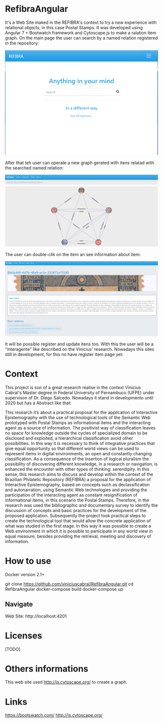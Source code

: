 # RefibraAngular

It's a Web Site maked in the REFIBRA's context to try a new experience with relational objects, in this case Postal Stamps. It was developed using Angular 7 + Bootwatch framework and Cytoscape.js to make a ralation item graph. 
On the main page the user can search by a named relation registered in the repository:

![api](https://github.com/viniciuscabral/RefibraAngular/blob/master/img/pag1.PNG)

After that teh user can operate a new graph gerated with itens relatad with the searched named relation:

![api](https://github.com/viniciuscabral/RefibraAngular/blob/master/img/pag2.PNG)

The user can double-clik on the item an see information about item:

![api](https://github.com/viniciuscabral/RefibraAngular/blob/master/img/pag3.PNG)

It will be possible register and update itens too. With this the user will be a "interagente" like described on the Vinícius' research. Nowadays this sites still in development, for this no have register item page yet.

# Context
This project is son of a great research realise in the context Vinícius Cabral's Master degree in Federal University of Pernambuco (UFPE) under supervison of Dr. Diego Salcedo. Nowadays it stand in developmento until 2020 but has a Abstract like that:

This research it’s about a practical proposal for the application of Interactive Epistemography with the use of technological tools of the Semantic Web prototyped with Postal Stamps as informational items and the interacting agent as a source of information. The positivist way of classification leaves no space for knowledge outside the cycles of specialized domain to be disclosed and exploited, a hierarchical classification avoid other possibilities. In this way it is necessary to think of integrative practices that give equal opportunity so that different world views can be used to represent items in digital environments, an open and constantly changing classification. As a consequence of the insertion of logical pluralism the possibility of discovering different knowledge, in a research or navigation, is enhanced the encounter with other types of thinking: serendipity. In this sense, this research aims to discuss and develop within the context of the Brazilian Philatelic Repository (REFIBRA) a proposal for the application of Interactive Epistemography, based on concepts such as declassification and autonarration, using Semantic Web technologies and providing the participation of the interacting agent as constant resignification of informational items, in this scenario the Postal Stamps. Therefore, in the research was used the bibliographic and documentary survey to identify the discussion of concepts and basic practices for the development of the proposed application. Subsequently the project took practical steps to create the technological tool that would allow the concrete application of what was studied in the first stage. In this way it was possible to create a Web environment in which it is possible to participate in any world view in equal measure, besides providing the retrieval, meeting and discovery of information.

# How to use

Docker version 2.1+

git clone https://github.com/viniciuscabral/RefibraAngular.git
cd RefibraAngular
docker-compose build
docker-compose up

## Navigate

Web Site: http://localhost:4201

# Licenses
[TODO]

# Others informations

This web site used http://js.cytoscape.org/ to create a graph.

# Links
https://bootswatch.com/
http://js.cytoscape.org/

